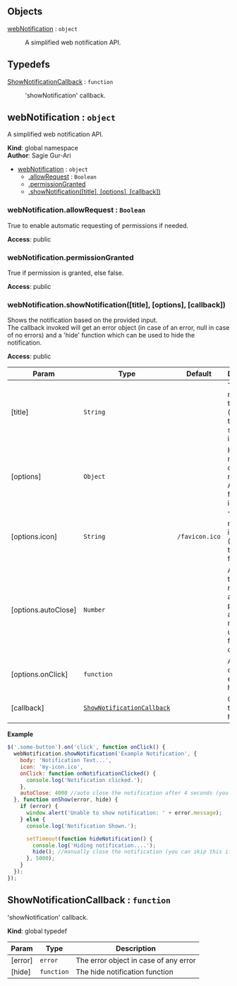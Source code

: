 ## Objects

<dl>
<dt><a href="#webNotification">webNotification</a> : <code>object</code></dt>
<dd><p>A simplified web notification API.</p>
</dd>
</dl>

## Typedefs

<dl>
<dt><a href="#ShowNotificationCallback">ShowNotificationCallback</a> : <code>function</code></dt>
<dd><p>&#39;showNotification&#39; callback.</p>
</dd>
</dl>

<a name="webNotification"></a>

## webNotification : <code>object</code>
A simplified web notification API.

**Kind**: global namespace  
**Author**: Sagie Gur-Ari  

* [webNotification](#webNotification) : <code>object</code>
    * [.allowRequest](#webNotification.allowRequest) : <code>Boolean</code>
    * [.permissionGranted](#webNotification.permissionGranted)
    * [.showNotification([title], [options], [callback])](#webNotification.showNotification)

<a name="webNotification.allowRequest"></a>

### webNotification.allowRequest : <code>Boolean</code>
True to enable automatic requesting of permissions if needed.

**Access**: public  
<a name="webNotification.permissionGranted"></a>

### webNotification.permissionGranted
True if permission is granted, else false.

**Access**: public  
<a name="webNotification.showNotification"></a>

### webNotification.showNotification([title], [options], [callback])
Shows the notification based on the provided input.<br>
The callback invoked will get an error object (in case of an error, null in
case of no errors) and a 'hide' function which can be used to hide the notification.

**Access**: public  

| Param | Type | Default | Description |
| --- | --- | --- | --- |
| [title] | <code>String</code> |  | The notification title text (defaulted to empty string if null is provided) |
| [options] | <code>Object</code> |  | Holds the notification data (web notification API spec for more info) |
| [options.icon] | <code>String</code> | <code>/favicon.ico</code> | The notification icon (defaults to the website favicon.ico) |
| [options.autoClose] | <code>Number</code> |  | Auto closes the notification after the provided amount of millies (0 or undefined for no auto close) |
| [options.onClick] | <code>function</code> |  | An optional onclick event handler |
| [callback] | [<code>ShowNotificationCallback</code>](#ShowNotificationCallback) |  | Called after the show is handled. |

**Example**  
```js
$('.some-button').on('click', function onClick() {
  webNotification.showNotification('Example Notification', {
    body: 'Notification Text...',
    icon: 'my-icon.ico',
    onClick: function onNotificationClicked() {
      console.log('Notification clicked.');
    },
    autoClose: 4000 //auto close the notification after 4 seconds (you can manually close it via hide function)
  }, function onShow(error, hide) {
    if (error) {
      window.alert('Unable to show notification: ' + error.message);
    } else {
      console.log('Notification Shown.');

      setTimeout(function hideNotification() {
        console.log('Hiding notification....');
        hide(); //manually close the notification (you can skip this if you use the autoClose option)
      }, 5000);
    }
  });
});
```
<a name="ShowNotificationCallback"></a>

## ShowNotificationCallback : <code>function</code>
'showNotification' callback.

**Kind**: global typedef  

| Param | Type | Description |
| --- | --- | --- |
| [error] | <code>error</code> | The error object in case of any error |
| [hide] | <code>function</code> | The hide notification function |

